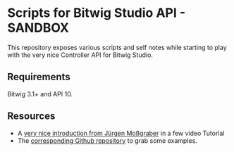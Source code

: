 # Scripts for Bitwig Studio API - SANDBOX

This repository exposes various scripts and self notes while starting to play with the very nice Controller API for Bitwig Studio.

## Requirements

Bitwig 3.1+ and API 10.

## Resources

- A [very nice introduction from Jürgen Moßgraber](https://www.youtube.com/watch?v=l4AuiQ8krQc&list=PLqRWeSPiYQ66KBGONBenPv1O3luQCFQR2&index=1) in a few video Tutorial
- The [corresponding Github repository]() to grab some examples.
